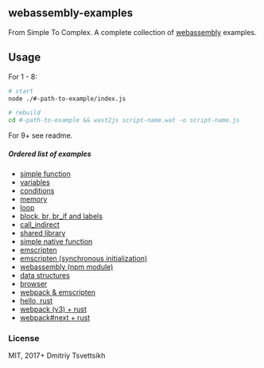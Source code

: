 ## webassembly-examples

From Simple To Complex. A complete collection of [webassembly](http://webassembly.org/) examples.

## Usage

For 1 - 8:

```sh
# start
node ./#-path-to-example/index.js

# rebuild
cd #-path-to-example && wast2js script-name.wat -o script-name.js
```

For 9+ see readme.

##### Ordered list of examples

* [simple function](%231-simple-function)
* [variables](%232-variables)
* [conditions](%233-conditions)
* [memory](%234-memory)
* [loop](%235-loop)
* [block, br, br_if and labels](%236-crc32)
* [call_indirect](%237-call-indirect)
* [shared library](%238-shared-library)
* [simple native function](%239-native-build)
* [emscripten](%2310-emscripten)
* [emscripten (synchronous initialization)](%2313-emscripten-synс-require)
* [webassembly (npm module)](%2311-webassembly)
* [data structures](%2312-data-structures)
* [browser](%2314-browser)
* [webpack & emscripten](%2315-webpack)
* [hello, rust](%2316-hello-rust)
* [webpack (v3) + rust](%2317-webpack-v3-rust)
* [webpack#next + rust](%2318-webpack-next-rust)

### License

MIT, 2017+ Dmitriy Tsvettsikh
